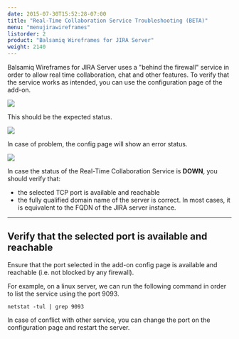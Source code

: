 ```yaml
---
date: 2015-07-30T15:52:28-07:00
title: "Real-Time Collaboration Service Troubleshooting (BETA)"
menu: "menujirawireframes"
listorder: 2
product: "Balsamiq Wireframes for JIRA Server"
weight: 2140
---
```


Balsamiq Wireframes for JIRA Server uses a "behind the firewall" service in order to allow real time collaboration, chat and other features. To verify that the service works as intended, you can use the configuration page of the add-on.

![](//media.balsamiq.com/img/support/docs/jira/wireframes/rtc-troubleshooting-1.png)

This should be the expected status.

![](//media.balsamiq.com/img/support/docs/jira/wireframes/rtc-troubleshooting-2.png)

In case of problem, the config page will show an error status.

![](//media.balsamiq.com/img/support/docs/jira/wireframes/rtc-troubleshooting-3.png)

In case the status of the Real-Time Collaboration Service is **DOWN**, you should verify that:

*   the selected TCP port is available and reachable
*   the fully qualified domain name of the server is correct. In most cases, it is equivalent to the FQDN of the JIRA server instance.

* * *

## Verify that the selected port is available and reachable

Ensure that the port selected in the add-on config page is available and reachable (i.e. not blocked by any firewall).

For example, on a linux server, we can run the following command in order to list the service using the port 9093.

    netstat -tul | grep 9093

In case of conflict with other service, you can change the port on the configuration page and restart the server.
